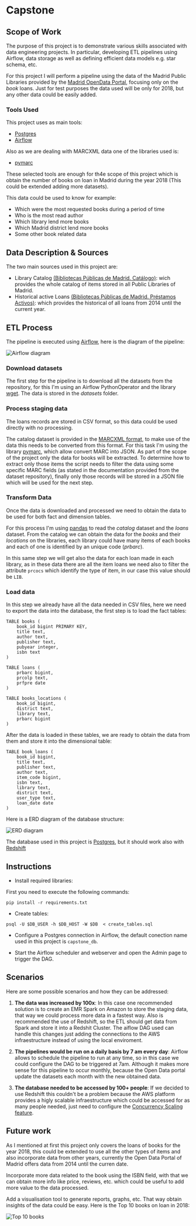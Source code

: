 # Capstone

## Scope of Work

The purpose of this project is to demonstrate various skills associated with
data engineering projects. In particular, developing ETL pipelines using
Airflow, data storage as well as defining efficient data models e.g. star
schema, etc. 

For this project I will perform a pipeline using the data of the Madrid Public
Libraries provided by the [Madrid OpenData
Portal](https://datos.madrid.es/portal/site/egob), focusing only on the _book_ 
loans. Just for test purposes the data used will be only for 2018, 
but any other data could be easily added.

### Tools Used

This project uses as main tools:

- [Postgres](https://www.postgresql.org)
- [Airflow](https://airflow.apache.org/) 

Also as we are dealing with MARCXML data one of the libraries used is:

- [pymarc](https://pypi.org/project/pymarc/)

These selected tools are enough for th4e scope of this project which is obtain
the number of books on loan in Madrid during the year 2018 (This could be
extended adding more datasets). 

This data could be used to know for example:

- Which were the most requested books during a period of time
- Who is the most read author
- Which library lend more books
- Which Madrid district lend more books
- Some other book related data 

## Data Description & Sources

The two main sources used in this project are:

- Library Catalog [(Bibliotecas Públicas de Madrid.
  Catálogo)](https://datos.madrid.es/sites/v/index.jsp?vgnextoid=67065cde99be2410VgnVCM1000000b205a0aRCRD&vgnextchannel=374512b9ace9f310VgnVCM100000171f5a0aRCRD):
wich provides the whole catalog of items stored in all Public Libraries of
Madrid.
- Historical active Loans [(Bibliotecas Públicas de Madrid. Préstamos
  Activos)](https://datos.madrid.es/sites/v/index.jsp?vgnextoid=b98bde41aceeb410VgnVCM2000000c205a0aRCRD&vgnextchannel=374512b9ace9f310VgnVCM100000171f5a0aRCRD):
which provides the historical of all loans from 2014 until the current year. 

## ETL Process

The pipeline is executed using [Airflow](https://airflow.apache.org/), here is
the diagram of the pipeline:

![Airflow diagram](./imgs/pipeline_diagram.png)

### Download datasets

The first step for the pipeline is to download all the datasets from the
repository, for this I'm using an Airflow PythonOperator and the library
[wget](https://pypi.org/project/wget/). The data is stored in the _datasets_
folder.

### Process staging data

The loans records are stored in CSV format, so this data could be used directly with no
processing.

The catalog dataset is provided in the [MARCXML
format](https://en.wikipedia.org/wiki/MARC_standards#MARCXML), to make use of
the data  this needs to be converted from this format. For this task I'm
using the library [pymarc](https://pypi.org/project/pymarc/), which allow
convert MARC into JSON. As part of the scope of the project only the data for
books will be extracted. To determine how to extract only those items the script
needs to filter the data using some specific MARC fields (as stated in the
documentation provided from the dataset repository), finally only those records
will be stored in a JSON file which will be used for the next step.

### Transform Data

Once the data is downloaded and processed we need to obtain the data to be used
for both fact and dimension tables.

For this process I'm using [pandas](https://pandas.pydata.org) to read the
_catalog_ dataset and the _loans_ dataset. From the catalog we can obtain the
data for the _books_ and their _locations_ on the libraries, each library could
have many items of each books and each of one is identified by an unique code
(_prbarc_). 

In this same step we will get also the data for each loan made in each library, 
as in these data there are all the item loans we need also to filter the
attribute `prcocs` which identify the type of item, in our case this value
should be `LIB`.  

### Load data

In this step we already have all the data needed in CSV files, here we need to
export the data into the database, the first step is to load the fact tables:

```
TABLE books (
    book_id bigint PRIMARY KEY,
    title text,
    author text,
    publisher text,
    pubyear integer,
    isbn text
)

```

```
TABLE loans (
    prbarc bigint,
    prcolp text,
    prfpre date
)
```

```
TABLE books_locations (
    book_id bigint,
    district text,
    library text,
    prbarc bigint
)
```
After the data is loaded in these tables, we are ready to obtain the data from
them and store it into the dimensional table:

```
TABLE book_loans (
    book_id bigint,
    title text,
    publisher text,
    author text,
    item_code bigint,
    isbn text,
    library text,
    district text,
    user_type text,
    loan_date date
)
```

Here is a ERD diagram of the database structure:

![ERD diagram](./imgs/erd_diagram.png)

The database used in this project is [Postgres](https://www.postgresql.org), but it should work also with
[Redshift](https://aws.amazon.com/redshift/)

## Instructions

- Install required libraries:

First you need to execute the following commands:

```
pip install -r requirements.txt
```

- Create tables:
```
psql -U $DB_USER -h $DB_HOST -W $DB  < create_tables.sql
```

- Configure a Postgres connection in Airflow, the default conection name used in this
  project is `capstone_db`.

- Start the Airflow scheduler and webserver and open the Admin page to trigger
  the DAG.

## Scenarios

Here are some possible scenarios and how they can be addressed:

1. **The data was increased by 100x**: In this case one recommended solution is
   to create an EMR Spark on Amazon to store the staging data, that way we could
process more data in a fastest way. Also is recommended the use of Redshift, so
the ETL should get data from Spark and store it into a Redshit Cluster. The
aiflow DAG used can handle this changes just adding the connections to the AWS
infraestructure instead of using the local enviroment.

2. **The pipelines would be run on a daily basis by 7 am every day**: Airflow 
allows to schedule the pipeline to run at any time, so in this case we could 
configure the DAG to be triggered at 7am. Although it makes more sense for this
 pipeline to occur monthly, because the Open Data portal update the datasets
each month with the new obtained data.

3. **The database needed to be accessed by 100+ people**: If we decided to use 
Redshift this couldn't be a problem because the AWS platform provides a higly
scalable infraestructure which could be accessed for as many people needed, just
need to configure the [Concurrency Scaling feature](https://docs.aws.amazon.com/redshift/latest/dg/concurrency-scaling.html).


## Future work

As I mentioned at first this project only covers the loans of books for the year
2018, this could be extended to use all the other types of items and also
incorporate data from other years, currently the Open Data Portal of Madrid
offers data from 2014 until the curren date.

Incorporate more data related to the book using the ISBN field, with that we can
obtain more info like price, reviews, etc. which could be useful to add more
value to the data processed.

Add a visualisation tool to generate reports, graphs, etc. That way obtain
insights of the data could be easy. Here is the Top 10 books on loan in 2018:

![Top 10 books](./imgs/top_10.png) 
